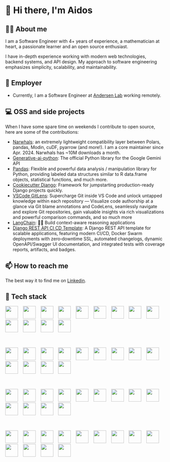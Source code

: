 # 👋 Hi there, I'm Aidos
  
## 🦸‍♂️ About me

I am a Software Engineer with 4+ years of experience, a mathematician at heart, a passionate learner and an open source enthusiast.

I have in-depth experience working with modern web technologies, backend systems, and API design. My approach to software engineering emphasizes simplicity, scalability, and maintainability.

## 💼 Employer

- Currently, I am a Software Engineer at [Andersen Lab](https://andersenlab.com/) working remotely.

## 💻 OSS and side projects

When I have some spare time on weekends I contribute to open source, here are some of the contributions:

- [Narwhals](https://github.com/narwhals-dev/narwhals/pulls?q=is%3Apr+involves%3Aaidoskanapyanov): an extremely lightweight compatibility layer between Polars, pandas, Modin, cuDF, pyarrow (and more!). I am a core maintainer since Apr. 2024. Narwhals has ~10M downloads a month.
- [Generative-ai-python](https://github.com/google-gemini/generative-ai-python/pulls?q=is%3Apr+is%3Amerged+author%3Aaidoskanapyanov): The official Python library for the Google Gemini API
- [Pandas](https://github.com/pandas-dev/pandas/pulls?q=is%3Apr+is%3Amerged+author%3Aaidoskanapyanov): Flexible and powerful data analysis / manipulation library for Python, providing labeled data structures similar to R data.frame objects, statistical functions, and much more.
- [Cookiecutter Django](https://github.com/cookiecutter/cookiecutter-django/pulls?q=involves%3Aaidoskanapyanov+is%3Amerged): Framework for jumpstarting production-ready Django projects quickly.
- [VSCode GitLens](https://github.com/gitkraken/vscode-gitlens/pulls?q=involves%3Aaidoskanapyanov): Supercharge Git inside VS Code and unlock untapped knowledge within each repository — Visualize code authorship at a glance via Git blame annotations and CodeLens, seamlessly navigate and explore Git repositories, gain valuable insights via rich visualizations and powerful comparison commands, and so much more
- [LangChain](https://github.com/langchain-ai/langchain/pulls?q=is%3Apr+involves%3Aaidoskanapyanov+is%3Amerged): 🦜🔗 Build context-aware reasoning applications
- [Django REST API CI CD Template](https://github.com/aidoskanapyanov/django-rest-api-ci-cd-template): A Django REST API template for scalable applications, featuring modern CI/CD, Docker Swarm deployments with zero‑downtime SSL, automated changelogs, dynamic OpenAPI/Swagger UI documentation, and integrated tests with coverage reports, artifacts, and badges.

## 📫 How to reach me

The best way it to find me on [Linkedin](https://www.linkedin.com/in/aidos-kanapyanov/).

## 🔧 Tech stack

[<img height="40" width="40" src="https://cdn.simpleicons.org/python">](https://www.python.org/) &nbsp;&nbsp;
[<img height="40" width="40" src="https://cdn.simpleicons.org/pandas">](https://pandas.pydata.org/) &nbsp;&nbsp;
[<img height="40" width="40" src="https://cdn.simpleicons.org/polars">](https://www.pola.rs/) &nbsp;&nbsp;
[<img height="40" width="40" src="https://cdn.simpleicons.org/numpy">](https://numpy.org/) &nbsp;&nbsp;
[<img height="40" width="40" src="https://cdn.simpleicons.org/scipy">](https://scipy.org/) &nbsp;&nbsp;
[<img height="40" width="40" src="https://cdn.simpleicons.org/scikitlearn">](https://scikit-learn.org/stable/) &nbsp;&nbsp;
[<img height="40" width="40" src="https://cdn.simpleicons.org/pytorch">](https://pytorch.org/) &nbsp;&nbsp;
[<img height="40" width="40" src="https://cdn.simpleicons.org/pydantic">](https://docs.pydantic.dev/latest/) &nbsp;&nbsp;
[<img height="40" width="40" src="https://cdn.simpleicons.org/fastapi">](https://fastapi.tiangolo.com/) &nbsp;&nbsp;
[<img height="40" width="40" src="https://cdn.simpleicons.org/plotly">](https://plotly.com/python/) &nbsp;&nbsp;
[<img height="40" width="40" src="https://cdn.simpleicons.org/pytest">](https://docs.pytest.org/) &nbsp;&nbsp;
[<img height="40" width="40" src="https://cdn.simpleicons.org/ruff">](https://beta.ruff.rs/docs/) &nbsp;&nbsp;
[<img height="40" width="40" src="https://cdn.simpleicons.org/pypi">](https://pypi.org/)

<br>

[<img height="40" width="40" src="https://cdn.simpleicons.org/rust">](https://www.rust-lang.org/) &nbsp;&nbsp;
[<img height="40" width="40" src="https://cdn.simpleicons.org/terraform">](https://www.terraform.io/) &nbsp;&nbsp;
[<img height="40" width="40" src="https://cdn.simpleicons.org/postgresql">](https://www.postgresql.org/) &nbsp;&nbsp;
[<img height="40" width="40" src="https://cdn.simpleicons.org/sqlite">](https://www.sqlite.org/) &nbsp;&nbsp;
[<img height="40" width="40" src="https://cdn.simpleicons.org/presto">](https://prestodb.io/) &nbsp;&nbsp;
[<img height="40" width="40" src="https://cdn.simpleicons.org/docker">](https://docs.docker.com/) &nbsp;&nbsp;
[<img height="40" width="40" src="https://cdn.simpleicons.org/kubernetes">](https://kubernetes.io/) &nbsp;&nbsp;
[<img height="40" width="40" src="https://cdn.simpleicons.org/linux">](https://www.linux.org/) &nbsp;&nbsp;
[<img height="40" width="40" src="https://cdn.simpleicons.org/ubuntu">](https://ubuntu.com/) &nbsp;&nbsp;
[<img height="40" width="40" src="https://cdn.simpleicons.org/git">](https://git-scm.com/) &nbsp;&nbsp;
[<img height="40" width="40" src="https://cdn.simpleicons.org/github">](https://github.com/) &nbsp;&nbsp;
[<img height="40" width="40" src="https://cdn.simpleicons.org/githubactions">](https://github.com/features/actions) &nbsp;&nbsp;
[<img height="40" width="40" src="https://cdn.simpleicons.org/bitbucket">](https://bitbucket.org/product)

<br>

[<img height="40" width="40" src="https://cdn.simpleicons.org/awslambda">](https://docs.aws.amazon.com/lambda/) &nbsp;&nbsp;
[<img height="40" width="40" src="https://cdn.simpleicons.org/amazons3">](https://docs.aws.amazon.com/s3/) &nbsp;&nbsp;
[<img height="40" width="40" src="https://cdn.simpleicons.org/amazonec2">](https://docs.aws.amazon.com/ec2/) &nbsp;&nbsp;
[<img height="40" width="40" src="https://cdn.simpleicons.org/amazoneks">](https://docs.aws.amazon.com/eks/) &nbsp;&nbsp;
[<img height="40" width="40" src="https://cdn.simpleicons.org/amazonrds">](https://docs.aws.amazon.com/rds/) &nbsp;&nbsp;
[<img height="40" width="40" src="https://cdn.simpleicons.org/amazonapigateway">](https://docs.aws.amazon.com/apigateway/) &nbsp;&nbsp;
[<img height="40" width="40" src="https://cdn.simpleicons.org/amazonsimpleemailservice">](https://docs.aws.amazon.com/ses/) &nbsp;&nbsp;
[<img height="40" width="40" src="https://cdn.simpleicons.org/amazoniam">](https://docs.aws.amazon.com/iam/) &nbsp;&nbsp;
[<img height="40" width="40" src="https://cdn.simpleicons.org/amazonsqs">](https://docs.aws.amazon.com/sqs/) &nbsp;&nbsp;
[<img height="40" width="40" src="https://cdn.simpleicons.org/amazondynamodb">](https://docs.aws.amazon.com/amazondynamodb/) &nbsp;&nbsp;
[<img height="40" width="40" src="https://cdn.simpleicons.org/amazoncloudwatch">](https://docs.aws.amazon.com/cloudwatch/) &nbsp;&nbsp;
[<img height="40" width="40" src="https://cdn.simpleicons.org/nextdotjs">](https://nextjs.org/) &nbsp;&nbsp;
[<img height="40" width="40" src="https://cdn.simpleicons.org/react">](https://reactjs.org/)

<br>

[<img height="40" width="40" src="https://cdn.simpleicons.org/typescript">](https://www.typescriptlang.org/) &nbsp;&nbsp;
[<img height="40" width="40" src="https://cdn.simpleicons.org/django">](https://www.djangoproject.com/) &nbsp;&nbsp;
[<img height="40" width="40" src="https://cdn.simpleicons.org/huggingface">](https://huggingface.co/) &nbsp;&nbsp;
[<img height="40" width="40" src="https://cdn.simpleicons.org/langchain">](https://github.com/langchain-ai/langchain/) &nbsp;&nbsp;
[<img height="40" width="40" src="https://cdn.simpleicons.org/apachekafka">](https://kafka.apache.org/) &nbsp;&nbsp;
[<img height="40" width="40" src="https://cdn.simpleicons.org/prometheus">](https://prometheus.io/) &nbsp;&nbsp;
[<img height="40" width="40" src="https://cdn.simpleicons.org/grafana">](https://grafana.com/) &nbsp;&nbsp;
[<img height="40" width="40" src="https://cdn.simpleicons.org/elasticsearch">](https://www.elastic.co/elasticsearch/) &nbsp;&nbsp;
[<img height="40" width="40" src="https://cdn.simpleicons.org/elastic">](https://www.elastic.co/elk-stack/) &nbsp;&nbsp;
[<img height="40" width="40" src="https://cdn.simpleicons.org/kibana">](https://www.elastic.co/kibana/) &nbsp;&nbsp;
[<img height="40" width="40" src="https://cdn.simpleicons.org/logstash">](https://www.elastic.co/logstash/) &nbsp;&nbsp;
[<img height="40" width="40" src="https://cdn.simpleicons.org/redis">](https://redis.io/) &nbsp;&nbsp;
[<img height="40" width="40" src="https://cdn.simpleicons.org/helm">](https://helm.sh/)
